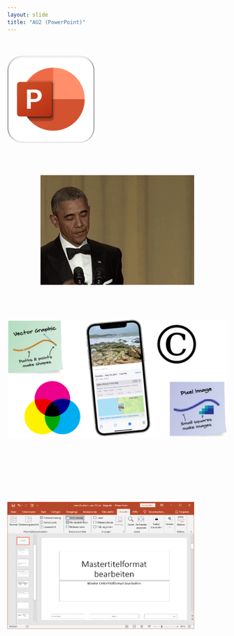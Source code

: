 ```yaml
---
layout: slide
title: "AU2 (PowerPoint)"
--- 
```


 
<section markdown="1">
 
<img src="assets/misc/AU2.png" style="margin-left: auto;  margin-right: auto; margin-bottom:0cm; margin-top:1cm; width: 40%;">


</section>


<section markdown="1">
 
<p style="text-align:center; margin-bottom:1cm;">&nbsp;</p>

 <center>
  <img src="https://raw.githubusercontent.com/RomanBoegli/slides/202406-sizcourse/assets/misc/AU2_presentation.gif" alt="this slowpoke moves" width="70%" />
</center>

</section>

<section markdown="1">
 
<img src="assets/misc/AU2_photos.png" style="margin-left: auto;  margin-right: auto; margin-bottom:0cm; margin-top:2cm; width: 100%;">

</section>

<section markdown="1">
 
<p style="text-align:center; margin-bottom:1cm;">&nbsp;</p>

<img src="assets/misc/AU2_slidemaster.png" style="margin-left: auto;  margin-right: auto; margin-bottom:0cm; margin-top:2cm; width: 85%;">

</section>
